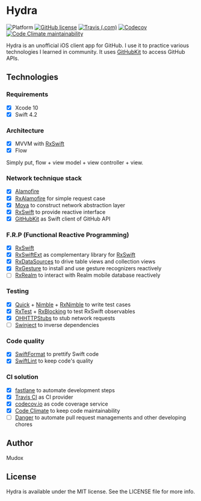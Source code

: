 # Hydra

![Platform](https://img.shields.io/badge/platform-ios-lightgrey.svg)
[![GitHub license](https://img.shields.io/github/license/mudox/hydra.svg)](https://github.com/mudox/hydra/blob/master/LICENSE)
[![Travis (.com)](https://img.shields.io/travis/com/mudox/hydra.svg)](https://travis-ci.com/mudox/hydra)
[![Codecov](https://img.shields.io/codecov/c/github/mudox/hydra.svg)](https://codecov.io/gh/mudox/mudox-kit)
[![Code Climate maintainability](https://img.shields.io/codeclimate/maintainability/mudox/hydra.svg)](https://codeclimate.com/github/mudox/hydra/maintainability)

Hydra is an unofficial iOS client app for GitHub. I use it to practice various
technologies I learned in community. It uses [GitHubKit] to access GitHub APIs.

## Technologies

### Requirements

- [x] Xcode 10
- [x] Swift 4.2

### Architecture

- [x] MVVM with [RxSwift]
- [x] Flow

Simply put, flow + view model + view controller + view.

### Network technique stack

- [x] [Alamofire]
- [x] [RxAlamofire] for simple request case
- [x] [Moya] to construct network abstraction layer
- [x] [RxSwift] to provide reactive interface
- [x] [GitHubKit] as Swift client of GitHub API

### F.R.P (Functional Reactive Programming)

- [x] [RxSwift]
- [x] [RxSwiftExt] as complementary library for [RxSwift]
- [x] [RxDataSources] to drive table views and collection views
- [x] [RxGesture] to install and use gesture recognizers reactively
- [ ] [RxRealm] to interact with Realm mobile database reactively

### Testing

- [x] [Quick] + [Nimble] + [RxNimble] to write test cases
- [x] [RxTest] + [RxBlocking] to test RxSwift observables
- [x] [OHHTTPStubs] to stub network requests
- [ ] [Swinject] to inverse dependencies

### Code quality

- [x] [SwiftFormat] to prettify Swift code
- [x] [SwiftLint] to keep code's quality

### CI solution

- [x] [fastlane] to automate development steps
- [x] [Travis CI] as CI provider
- [x] [codecov.io] as code coverage service
- [x] [Code Climate] to keep code maintainability
- [ ] [Danger] to automate pull request managements and other developing chores

## Author

Mudox

## License

Hydra is available under the MIT license. See the LICENSE file for more info.

[GitHub APIv3]: https://developer.github.com/v3
[Moya]: https://github.com/Moya/Moya
[Quick]: https://github.com/Quick/Quick
[Nimble]: https://github.com/Quick/Nimble
[RxSwift]: https://github.com/ReactiveX/RxSwift
[RxTest]: https://github.com/ReactiveX/RxSwift
[RxBlocking]: https://github.com/ReactiveX/RxSwift
[Alamofire]: https://github.com/Alamofire/Alamofire
[GitHubKit]: https://github.com/mudox/github-kit
[SwiftLint]: https://github.com/realm/SwiftLint
[SwiftFormat]: https://github.com/nicklockwood/SwiftFormat
[fastlane]: https://fastlane.tools
[Travis CI]: https://travis-ci.com
[codecov.io]: https://codecov.io
[Code Climate]: https://codeclimate.com
[RxNimble]: https://github.com/RxSwiftCommunity/RxNimble
[OHHTTPStubs]: https://github.com/AliSoftware/OHHTTPStubs
[Danger]: https://danger.systems/rub
[RxGesture]: https://github.com/RxSwiftCommunity/RxGesture
[RxAlamofire]: https://github.com/RxSwiftCommunity/RxAlamofire
[Action]: https://github.com/RxSwiftCommunity/Action
[RxDataSources]: https://github.com/RxSwiftCommunity/RxDataSources
[RxSwiftExt]: https://github.com/RxSwiftCommunity/RxSwiftExt
[RxRealm]: https://github.com/RxSwiftCommunity/RxRealm
[Swinject]: https://github.com/Swinject/Swinject
